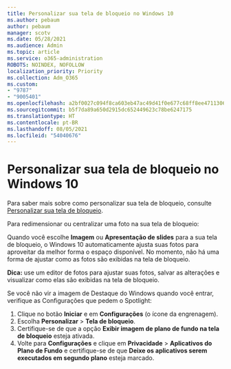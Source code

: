 ```yaml
---
title: Personalizar sua tela de bloqueio no Windows 10
ms.author: pebaum
author: pebaum
manager: scotv
ms.date: 05/28/2021
ms.audience: Admin
ms.topic: article
ms.service: o365-administration
ROBOTS: NOINDEX, NOFOLLOW
localization_priority: Priority
ms.collection: Adm_O365
ms.custom:
- "9787"
- "9005401"
ms.openlocfilehash: a2bf0027c094f8ca603eb47ac49d41f0e677c68ff8ee4711306d037bf826255c
ms.sourcegitcommit: b5f7da89a650d2915dc652449623c78be6247175
ms.translationtype: HT
ms.contentlocale: pt-BR
ms.lasthandoff: 08/05/2021
ms.locfileid: "54040676"
---
```

# <a name="personalize-your-lock-screen-in-windows-10"></a>Personalizar sua tela de bloqueio no Windows 10

Para saber mais sobre como personalizar sua tela de bloqueio, consulte [Personalizar sua tela de bloqueio](https://support.microsoft.com/windows/personalize-your-lock-screen-81dab9b0-35cf-887c-84a0-6de8ef72bea0).

Para redimensionar ou centralizar uma foto na sua tela de bloqueio:

Quando você escolhe **Imagem** ou **Apresentação de slides** para a sua tela de bloqueio, o Windows 10 automaticamente ajusta suas fotos para aproveitar da melhor forma o espaço disponível. No momento, não há uma forma de ajustar como as fotos são exibidas na tela de bloqueio.

**Dica:** use um editor de fotos para ajustar suas fotos, salvar as alterações e visualizar como elas são exibidas na tela de bloqueio.

Se você não vir a imagem de Destaque do Windows quando você entrar, verifique as Configurações que pedem o Spotlight: 

1. Clique no botão **Iniciar** e em **Configurações** (o ícone da engrenagem).
1. Escolha **Personalizar** > **Tela de bloqueio**.
1. Certifique-se de que a opção **Exibir imagem de plano de fundo na tela de bloqueio** esteja ativada.
1. Volte para **Configurações** e clique em **Privacidade** > **Aplicativos do Plano de Fundo** e certifique-se de que **Deixe os aplicativos serem executados em segundo plano** esteja marcado.